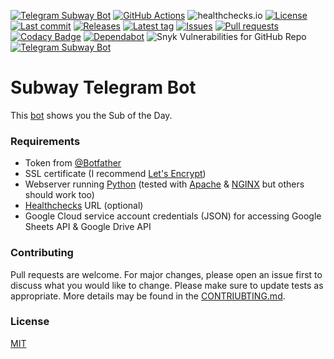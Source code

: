 [![Telegram Subway Bot](https://img.shields.io/badge/Telegram-Bot-blue?logo=telegram)](https://t.me/SubwayBot)
[![GitHub Actions](https://github.com/Crazy-Marvin/yogibot-telegram/actions/workflows/ci.yml/badge.svg)](https://github.com/Crazy-Marvin/yogibot-telegram/actions/workflows/ci.yml)
![healthchecks.io](https://img.shields.io/endpoint?url=https%3A%2F%2Fhealthchecks.io%2Fbadge%2F396c7d03-faf7-4562-9f83-1194d0%2F31QvRDxH%2FSubway.shields)
[![License](https://img.shields.io/github/license/Crazy-Marvin/yogibot-telegram)](https://github.com/Crazy-Marvin/yogibot-telegram/blob/trunk/LICENSE)
[![Last commit](https://img.shields.io/github/last-commit/Crazy-Marvin/yogibot-telegram.svg?style=flat)](https://github.com/Crazy-Marvin/yogibot-telegram/commits)
[![Releases](https://img.shields.io/github/downloads/Crazy-Marvin/yogibot-telegram/total.svg?style=flat)](https://github.com/Crazy-Marvin/yogibot-telegram/releases)
[![Latest tag](https://img.shields.io/github/tag/Crazy-Marvin/yogibot-telegram.svg?style=flat)](https://github.com/Crazy-Marvin/yogibot-telegram/tags)
[![Issues](https://img.shields.io/github/issues/Crazy-Marvin/yogibot-telegram.svg?style=flat)](https://github.com/Crazy-Marvin/yogibot-telegram/issues)
[![Pull requests](https://img.shields.io/github/issues-pr/Crazy-Marvin/yogibot-telegram.svg?style=flat)](https://github.com/Crazy-Marvin/yogibot-telegram/pulls)
[![Codacy Badge](https://app.codacy.com/project/badge/Grade/a9ec4ee98a93425ca8162b369adce3db)](https://www.codacy.com/gh/Crazy-Marvin/yogibot-telegram/dashboard?utm_source=github.com&utm_medium=referral&utm_content=Crazy-Marvin/yogibot-telegram&utm_campaign=Badge_Grade)
[![Dependabot](https://badgen.net/badge/icon/dependabot?icon=dependabot&label)](https://python.org/)
![Snyk Vulnerabilities for GitHub Repo](https://img.shields.io/snyk/vulnerabilities/github/Crazy-Marvin/yogibot-telegram)
[![Telegram Subway Bot](https://img.shields.io/badge/Python-yellow?logo=python)](https://t.me/YogiTelegramBot)

# Subway Telegram Bot

This [bot](http://t.me/YogiTelegramBot) shows you the Sub of the Day.

### Requirements

- Token from [@Botfather](https://telegram.me/botfather)
- SSL certificate (I recommend [Let's Encrypt](https://letsencrypt.org/))
- Webserver running [Python](https://www.python.org) (tested with [Apache](https://httpd.apache.org/) & [NGINX](https://www.nginx.com/) but others should work too)
- [Healthchecks](https://healthchecks.io/#php) URL (optional)
- Google Cloud service account credentials (JSON) for accessing Google Sheets API & Google Drive API

### Contributing

Pull requests are welcome. For major changes, please open an issue first to discuss what you would like to change.
Please make sure to update tests as appropriate.
More details may be found in the [CONTRIUBTING.md](https://github.com/Crazy-Marvin/yogibot-telegram/tree/trunk/.github/CONTRIBUTING.md).

### License

[MIT](https://choosealicense.com/licenses/mit/)
